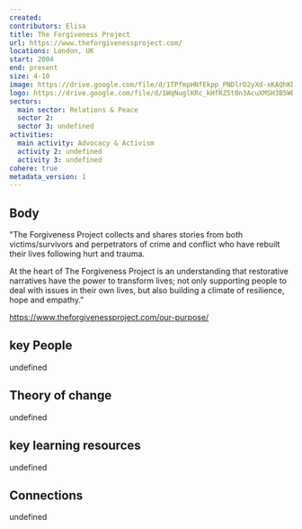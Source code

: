 ```yaml
---
created:
contributors: Elisa
title: The Forgiveness Project
url: https://www.theforgivenessproject.com/
locations: London, UK
start: 2004
end: present
size: 4-10
image: https://drive.google.com/file/d/1TPfmpHNfEkpp_PNDlrO2yXd-xKAQhKD8/view?usp=drive_link
logo: https://drive.google.com/file/d/1WqNuglKRc_kHfRZ5t0n3AcuXMSH3B5WD/view?usp=drive_link
sectors:
  main sector: Relations & Peace
  sector 2: 
  sector 3: undefined
activities: 
  main activity: Advocacy & Activism
  activity 2: undefined
  activity 3: undefined
cohere: true
metadata_version: 1
---
```



## Body

"The Forgiveness Project collects and shares stories from both victims/survivors and perpetrators of crime and conflict who have rebuilt their lives following hurt and trauma.

At the heart of The Forgiveness Project is an understanding that restorative narratives have the power to transform lives; not only supporting people to deal with issues in their own lives, but also building a climate of resilience, hope and empathy."

https://www.theforgivenessproject.com/our-purpose/

## key People

undefined

## Theory of change

undefined

## key learning resources

undefined

## Connections

undefined

